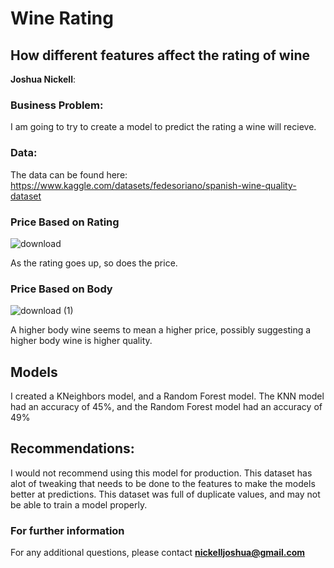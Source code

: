 # Wine Rating
## How different features affect the rating of wine

**Joshua Nickell**:

### Business Problem:

I am going to try to create a model to predict the rating a wine will recieve.

### Data:
The data can be found here: https://www.kaggle.com/datasets/fedesoriano/spanish-wine-quality-dataset

### Price Based on Rating
![download](https://user-images.githubusercontent.com/85464771/211705871-dd85623c-7d0d-4130-ac4c-320cb88e1f4b.png)

As the rating goes up, so does the price.

### Price Based on Body
![download (1)](https://user-images.githubusercontent.com/85464771/211705890-2c88a4dc-d7a8-4ce2-b1a6-aea256e0725d.png)

A higher body wine seems to mean a higher price, possibly suggesting a higher body wine is higher quality.

## Models
I created a KNeighbors model, and a Random Forest model. The KNN model had an accuracy of 45%, and the Random Forest model had an accuracy of 49%

## Recommendations:
I would not recommend using this model for production. This dataset has alot of tweaking that needs to be done to the features to make the models better at predictions. This dataset was full of duplicate values, and may not be able to train a model properly.

### For further information

For any additional questions, please contact **nickelljoshua@gmail.com**
